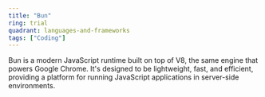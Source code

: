 ```yaml
---
title: "Bun"
ring: trial
quadrant: languages-and-frameworks
tags: ["Coding"]
---
```


Bun is a modern JavaScript runtime built on top of V8, the same engine that powers Google Chrome. It's designed to be lightweight, fast, and efficient, providing a platform for running JavaScript applications in server-side environments.